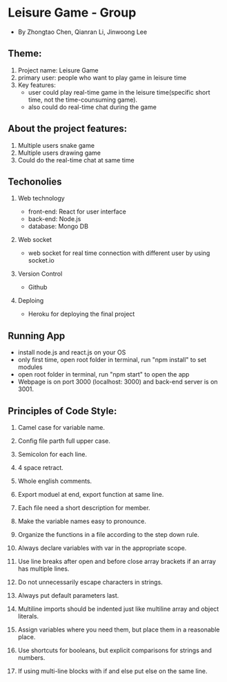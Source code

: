 # Leisure Game - Group 
 + By Zhongtao Chen, Qianran Li, Jinwoong Lee

## Theme:
1. Project name: Leisure Game
2. primary user: people who want to play game in leisure time
3. Key features: 
	+ user could play real-time game in the leisure time(specific short time, not the time-counsuming game).
	+ also could do real-time chat during the game

## About the project features:
1. Multiple users snake game
2. Multiple users drawing game
3. Could do the real-time chat at same time

## Techonolies
1. Web technology
	+ front-end: React for user interface
	+ back-end: Node.js 
	+ database: Mongo DB

2. Web socket
	+ web socket for real time connection with different user by using socket.io

3. Version Control
	+ Github

4. Deploing
	+ Heroku for deploying the final project

## Running App
 + install node.js and react.js on your OS
 + only first time, open root folder in terminal, run "npm install" to set modules
 + open root folder in terminal, run "npm start" to open the app
 + Webpage is on port 3000 (localhost: 3000) and back-end server is on 3001.

## Principles of Code Style:
1. Camel case for variable name.

2. Config file parth full upper case.

3. Semicolon for each line.

4. 4 space retract.

5. Whole english comments.

6. Export moduel at end, export function at same line.

7. Each file need a short description for member.

8. Make the variable names easy to pronounce.

9. Organize the functions in a file according to the step down rule.

10. Always declare variables with var in the appropriate scope.

11. Use line breaks after open and before close array brackets if an array has multiple lines.

12. Do not unnecessarily escape characters in strings.

13. Always put default parameters last.

14. Multiline imports should be indented just like multiline array and object literals.

15. Assign variables where you need them, but place them in a reasonable place.

16. Use shortcuts for booleans, but explicit comparisons for strings and numbers.

17. If using multi-line blocks with if and else put else on the same line.
